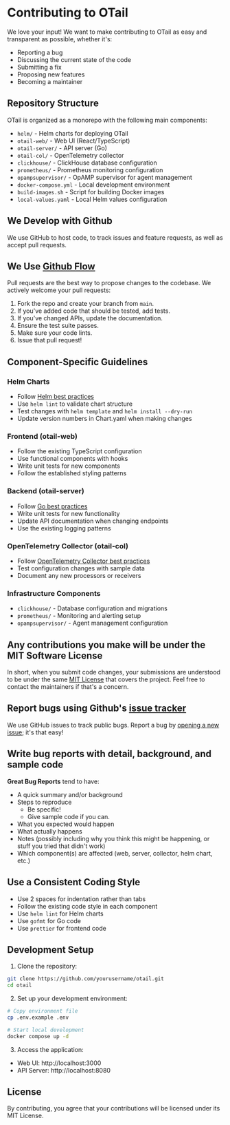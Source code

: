 # Contributing to OTail

We love your input! We want to make contributing to OTail as easy and transparent as possible, whether it's:

- Reporting a bug
- Discussing the current state of the code
- Submitting a fix
- Proposing new features
- Becoming a maintainer

## Repository Structure

OTail is organized as a monorepo with the following main components:

- `helm/` - Helm charts for deploying OTail
- `otail-web/` - Web UI (React/TypeScript)
- `otail-server/` - API server (Go)
- `otail-col/` - OpenTelemetry collector
- `clickhouse/` - ClickHouse database configuration
- `prometheus/` - Prometheus monitoring configuration
- `opampsupervisor/` - OpAMP supervisor for agent management
- `docker-compose.yml` - Local development environment
- `build-images.sh` - Script for building Docker images
- `local-values.yaml` - Local Helm values configuration

## We Develop with Github
We use GitHub to host code, to track issues and feature requests, as well as accept pull requests.

## We Use [Github Flow](https://guides.github.com/introduction/flow/index.html)
Pull requests are the best way to propose changes to the codebase. We actively welcome your pull requests:

1. Fork the repo and create your branch from `main`.
2. If you've added code that should be tested, add tests.
3. If you've changed APIs, update the documentation.
4. Ensure the test suite passes.
5. Make sure your code lints.
6. Issue that pull request!

## Component-Specific Guidelines

### Helm Charts
- Follow [Helm best practices](https://helm.sh/docs/chart_best_practices/)
- Use `helm lint` to validate chart structure
- Test changes with `helm template` and `helm install --dry-run`
- Update version numbers in Chart.yaml when making changes

### Frontend (otail-web)
- Follow the existing TypeScript configuration
- Use functional components with hooks
- Write unit tests for new components
- Follow the established styling patterns

### Backend (otail-server)
- Follow [Go best practices](https://golang.org/doc/effective_go)
- Write unit tests for new functionality
- Update API documentation when changing endpoints
- Use the existing logging patterns

### OpenTelemetry Collector (otail-col)
- Follow [OpenTelemetry Collector best practices](https://opentelemetry.io/docs/collector/configuration/)
- Test configuration changes with sample data
- Document any new processors or receivers

### Infrastructure Components
- `clickhouse/` - Database configuration and migrations
- `prometheus/` - Monitoring and alerting setup
- `opampsupervisor/` - Agent management configuration

## Any contributions you make will be under the MIT Software License
In short, when you submit code changes, your submissions are understood to be under the same [MIT License](http://choosealicense.com/licenses/mit/) that covers the project. Feel free to contact the maintainers if that's a concern.

## Report bugs using Github's [issue tracker](https://github.com/yourusername/otail/issues)
We use GitHub issues to track public bugs. Report a bug by [opening a new issue](); it's that easy!

## Write bug reports with detail, background, and sample code

**Great Bug Reports** tend to have:

- A quick summary and/or background
- Steps to reproduce
  - Be specific!
  - Give sample code if you can.
- What you expected would happen
- What actually happens
- Notes (possibly including why you think this might be happening, or stuff you tried that didn't work)
- Which component(s) are affected (web, server, collector, helm chart, etc.)

## Use a Consistent Coding Style

* Use 2 spaces for indentation rather than tabs
* Follow the existing code style in each component
* Use `helm lint` for Helm charts
* Use `gofmt` for Go code
* Use `prettier` for frontend code

## Development Setup

1. Clone the repository:
```bash
git clone https://github.com/yourusername/otail.git
cd otail
```

2. Set up your development environment:
```bash
# Copy environment file
cp .env.example .env

# Start local development
docker compose up -d
```

3. Access the application:
- Web UI: http://localhost:3000
- API Server: http://localhost:8080

## License
By contributing, you agree that your contributions will be licensed under its MIT License. 